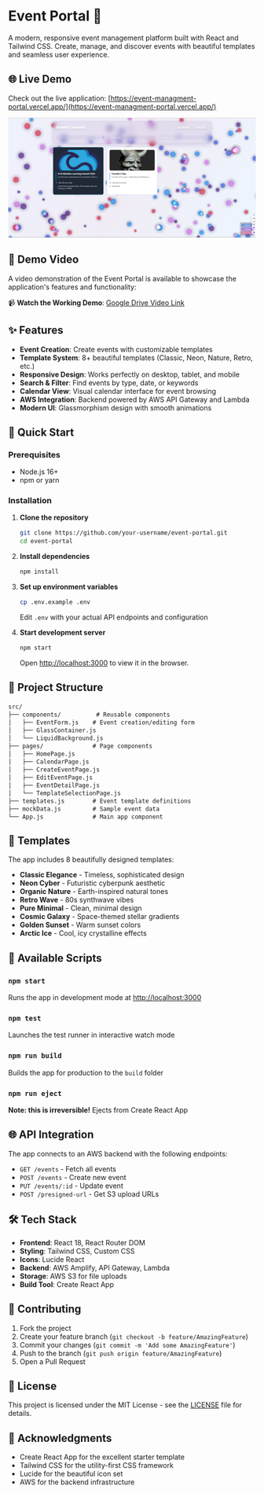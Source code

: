 # Event Portal 🎉

A modern, responsive event management platform built with React and Tailwind CSS. Create, manage, and discover events with beautiful templates and seamless user experience.

## 🌐 Live Demo
Check out the live application: [https://event-managment-portal.vercel.app/](https://event-managment-portal.vercel.app/)

![Event Portal](screenshots/Screenshot%202025-08-22%20233652.png)

## 🎥 Demo Video

A video demonstration of the Event Portal is available to showcase the application's features and functionality:

📹 **Watch the Working Demo**: [Google Drive Video Link](https://drive.google.com/file/d/1g2yVsRiiWYS14fc9WLuy6IuCCJA3TiLP/view?usp=sharing)

## ✨ Features

- **Event Creation**: Create events with customizable templates
- **Template System**: 8+ beautiful templates (Classic, Neon, Nature, Retro, etc.)
- **Responsive Design**: Works perfectly on desktop, tablet, and mobile
- **Search & Filter**: Find events by type, date, or keywords
- **Calendar View**: Visual calendar interface for event browsing
- **AWS Integration**: Backend powered by AWS API Gateway and Lambda
- **Modern UI**: Glassmorphism design with smooth animations

## 🚀 Quick Start

### Prerequisites

- Node.js 16+ 
- npm or yarn

### Installation

1. **Clone the repository**
   ```bash
   git clone https://github.com/your-username/event-portal.git
   cd event-portal
   ```

2. **Install dependencies**
   ```bash
   npm install
   ```

3. **Set up environment variables**
   ```bash
   cp .env.example .env
   ```
   Edit `.env` with your actual API endpoints and configuration

4. **Start development server**
   ```bash
   npm start
   ```
   Open [http://localhost:3000](http://localhost:3000) to view it in the browser.

## 📁 Project Structure

```
src/
├── components/          # Reusable components
│   ├── EventForm.js    # Event creation/editing form
│   ├── GlassContainer.js
│   └── LiquidBackground.js
├── pages/              # Page components
│   ├── HomePage.js
│   ├── CalendarPage.js
│   ├── CreateEventPage.js
│   ├── EditEventPage.js
│   ├── EventDetailPage.js
│   └── TemplateSelectionPage.js
├── templates.js        # Event template definitions
├── mockData.js         # Sample event data
└── App.js              # Main app component
```

## 🎨 Templates

The app includes 8 beautifully designed templates:

- **Classic Elegance** - Timeless, sophisticated design
- **Neon Cyber** - Futuristic cyberpunk aesthetic  
- **Organic Nature** - Earth-inspired natural tones
- **Retro Wave** - 80s synthwave vibes
- **Pure Minimal** - Clean, minimal design
- **Cosmic Galaxy** - Space-themed stellar gradients
- **Golden Sunset** - Warm sunset colors
- **Arctic Ice** - Cool, icy crystalline effects

## 🔧 Available Scripts

### `npm start`
Runs the app in development mode at [http://localhost:3000](http://localhost:3000)

### `npm test`
Launches the test runner in interactive watch mode

### `npm run build`
Builds the app for production to the `build` folder

### `npm run eject`
**Note: this is irreversible!** Ejects from Create React App

## 🌐 API Integration

The app connects to an AWS backend with the following endpoints:

- `GET /events` - Fetch all events
- `POST /events` - Create new event
- `PUT /events/:id` - Update event
- `POST /presigned-url` - Get S3 upload URLs

## 🛠️ Tech Stack

- **Frontend**: React 18, React Router DOM
- **Styling**: Tailwind CSS, Custom CSS
- **Icons**: Lucide React
- **Backend**: AWS Amplify, API Gateway, Lambda
- **Storage**: AWS S3 for file uploads
- **Build Tool**: Create React App

## 🤝 Contributing

1. Fork the project
2. Create your feature branch (`git checkout -b feature/AmazingFeature`)
3. Commit your changes (`git commit -m 'Add some AmazingFeature'`)
4. Push to the branch (`git push origin feature/AmazingFeature`)
5. Open a Pull Request

## 📄 License

This project is licensed under the MIT License - see the [LICENSE](LICENSE) file for details.

## 🙏 Acknowledgments

- Create React App for the excellent starter template
- Tailwind CSS for the utility-first CSS framework
- Lucide for the beautiful icon set
- AWS for the backend infrastructure
